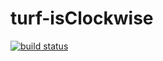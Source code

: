 turf-isClockwise
================
[![build status](https://secure.travis-ci.org/Turfjs/turf-isClockwise.png)](http://travis-ci.org/Turfjs/turf-isClockwise)
